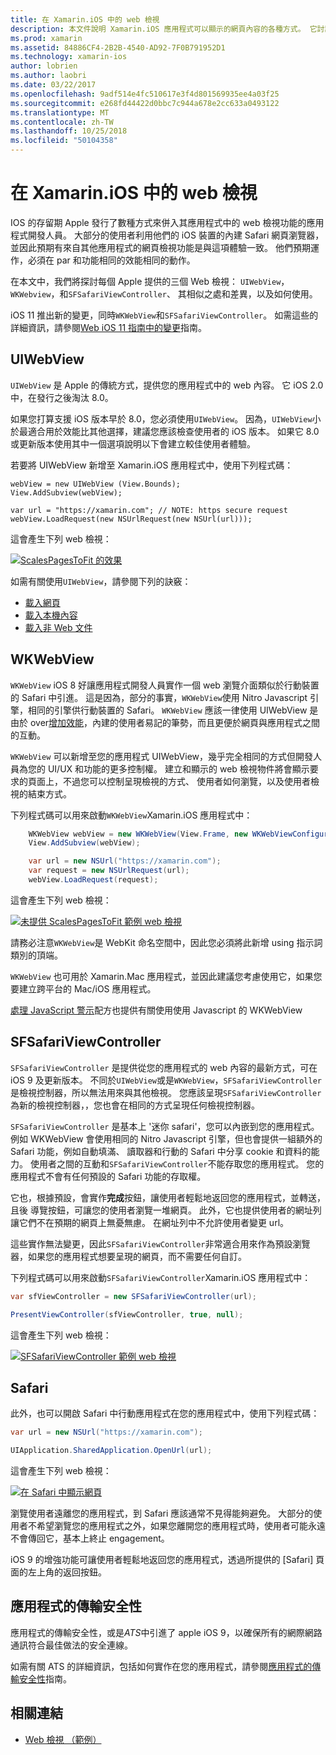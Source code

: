```yaml
---
title: 在 Xamarin.iOS 中的 web 檢視
description: 本文件說明 Xamarin.iOS 應用程式可以顯示的網頁內容的各種方式。 它討論 UIWebView、 WKWebView、 SFSafariViewController、 Safari 和應用程式的傳輸安全性。
ms.prod: xamarin
ms.assetid: 84886CF4-2B2B-4540-AD92-7F0B791952D1
ms.technology: xamarin-ios
author: lobrien
ms.author: laobri
ms.date: 03/22/2017
ms.openlocfilehash: 9adf514e4fc510617e3f4d801569935ee4a03f25
ms.sourcegitcommit: e268fd44422d0bbc7c944a678e2cc633a0493122
ms.translationtype: MT
ms.contentlocale: zh-TW
ms.lasthandoff: 10/25/2018
ms.locfileid: "50104358"
---
```

# <a name="web-views-in-xamarinios"></a>在 Xamarin.iOS 中的 web 檢視

IOS 的存留期 Apple 發行了數種方式來併入其應用程式中的 web 檢視功能的應用程式開發人員。 大部分的使用者利用他們的 iOS 裝置的內建 Safari 網頁瀏覽器，並因此預期有來自其他應用程式的網頁檢視功能是與這項體驗一致。 他們預期運作，必須在 par 和功能相同的效能相同的動作。

在本文中，我們將探討每個 Apple 提供的三個 Web 檢視： `UIWebView`， `WKWebview`，和`SFSafariViewController`、 其相似之處和差異，以及如何使用。 

iOS 11 推出新的變更，同時`WKWebView`和`SFSafariViewController`。 如需這些的詳細資訊，請參閱[Web iOS 11 指南中的變更](~/ios/platform/introduction-to-ios11/web.md)指南。

## <a name="uiwebview"></a>UIWebView

`UIWebView` 是 Apple 的傳統方式，提供您的應用程式中的 web 內容。 它 iOS 2.0 中，在發行之後淘汰 8.0。

如果您打算支援 iOS 版本早於 8.0，您必須使用`UIWebView`。 因為，`UIWebView`小於最適合用於效能比其他選擇，建議您應該檢查使用者的 iOS 版本。 如果它 8.0 或更新版本使用其中一個選項說明以下會建立較佳使用者體驗。
 
若要將 UIWebView 新增至 Xamarin.iOS 應用程式中，使用下列程式碼：
 
```
webView = new UIWebView (View.Bounds);
View.AddSubview(webView);

var url = "https://xamarin.com"; // NOTE: https secure request
webView.LoadRequest(new NSUrlRequest(new NSUrl(url)));
```

這會產生下列 web 檢視：

[![](uiwebview-images/webview.png "ScalesPagesToFit 的效果")](uiwebview-images/webview.png#lightbox)

如需有關使用`UIWebView`，請參閱下列的訣竅：


- [載入網頁](https://github.com/xamarin/recipes/tree/master/Recipes/ios/content_controls/web_view/load_a_web_page)
- [載入本機內容](https://github.com/xamarin/recipes/tree/master/Recipes/ios/content_controls/web_view/load_local_content)
- [載入非 Web 文件](https://github.com/xamarin/recipes/tree/master/Recipes/ios/content_controls/web_view/load_non-web_documents)

## <a name="wkwebview"></a>WKWebView

`WKWebView` iOS 8 好讓應用程式開發人員實作一個 web 瀏覽介面類似於行動裝置的 Safari 中引進。 這是因為，部分的事實，`WKWebView`使用 Nitro Javascript 引擎，相同的引擎供行動裝置的 Safari。 `WKWebView` 應該一律使用 UIWebView 是由於 over[增加效能](http://blog.initlabs.com/post/100113463211/wkwebview-vs-uiwebview)，內建的使用者易記的筆勢，而且更便於網頁與應用程式之間的互動。
  
`WKWebView` 可以新增至您的應用程式 UIWebView，幾乎完全相同的方式但開發人員為您的 UI/UX 和功能的更多控制權。 建立和顯示的 web 檢視物件將會顯示要求的頁面上，不過您可以控制呈現檢視的方式、 使用者如何瀏覽，以及使用者檢視的結束方式。  

下列程式碼可以用來啟動`WKWebView`Xamarin.iOS 應用程式中：

```csharp
    WKWebView webView = new WKWebView(View.Frame, new WKWebViewConfiguration());
    View.AddSubview(webView);

    var url = new NSUrl("https://xamarin.com");
    var request = new NSUrlRequest(url);
    webView.LoadRequest(request);
```

這會產生下列 web 檢視：

[![](uiwebview-images/wkwebview.png "未提供 ScalesPagesToFit 範例 web 檢視")](uiwebview-images/wkwebview.png#lightbox)

請務必注意`WKWebView`是 WebKit 命名空間中，因此您必須將此新增 using 指示詞類別的頂端。

`WKWebView` 也可用於 Xamarin.Mac 應用程式，並因此建議您考慮使用它，如果您要建立跨平台的 Mac/iOS 應用程式。

[處理 JavaScript 警示](https://github.com/xamarin/recipes/tree/master/Recipes/ios/content_controls/web_view/handle_javascript_alerts)配方也提供有關使用使用 Javascript 的 WKWebView

<a name="safariviewcontroller" />

## <a name="sfsafariviewcontroller"></a>SFSafariViewController
 
 `SFSafariViewController` 是提供從您的應用程式的 web 內容的最新方式，可在 iOS 9 及更新版本。 不同於`UIWebView`或是`WKWebView`，`SFSafariViewController`是檢視控制器，所以無法用來與其他檢視。 您應該呈現`SFSafariViewController`為新的檢視控制器，，您也會在相同的方式呈現任何檢視控制器。
 
 `SFSafariViewController` 是基本上 '迷你 safari'，您可以內嵌到您的應用程式。 例如 WKWebView 會使用相同的 Nitro Javascript 引擎，但也會提供一組額外的 Safari 功能，例如自動填滿、 讀取器和行動的 Safari 中分享 cookie 和資料的能力。 使用者之間的互動和`SFSafariViewController`不能存取您的應用程式。 您的應用程式不會有任何預設的 Safari 功能的存取權。
 
它也，根據預設，會實作**完成**按鈕，讓使用者輕鬆地返回您的應用程式，並轉送，且後 導覽按鈕，可讓您的使用者瀏覽一堆網頁。 此外，它也提供使用者的網址列讓它們不在預期的網頁上無憂無慮。 在網址列中不允許使用者變更 url。 

這些實作無法變更，因此`SFSafariViewController`非常適合用來作為預設瀏覽器，如果您的應用程式想要呈現的網頁，而不需要任何自訂。

下列程式碼可以用來啟動`SFSafariViewController`Xamarin.iOS 應用程式中：

```csharp
var sfViewController = new SFSafariViewController(url);

PresentViewController(sfViewController, true, null);
```

這會產生下列 web 檢視：

[![](uiwebview-images/sfsafariviewcontroller.png "SFSafariViewController 範例 web 檢視")](uiwebview-images/sfsafariviewcontroller.png#lightbox)

## <a name="safari"></a>Safari

此外，也可以開啟 Safari 中行動應用程式在您的應用程式中，使用下列程式碼：

```csharp
var url = new NSUrl("https://xamarin.com");

UIApplication.SharedApplication.OpenUrl(url);

```

這會產生下列 web 檢視：

[![](uiwebview-images/safari.png "在 Safari 中顯示網頁")](uiwebview-images/safari.png#lightbox)

瀏覽使用者遠離您的應用程式，到 Safari 應該通常不見得能夠避免。 大部分的使用者不希望瀏覽您的應用程式之外，如果您離開您的應用程式時，使用者可能永遠不會傳回它，基本上終止 engagement。

iOS 9 的增強功能可讓使用者輕鬆地返回您的應用程式，透過所提供的 [Safari] 頁面的左上角的返回按鈕。

## <a name="app-transport-security"></a>應用程式的傳輸安全性

應用程式的傳輸安全性，或是*ATS*中引進了 apple iOS 9，以確保所有的網際網路通訊符合最佳做法的安全連線。

如需有關 ATS 的詳細資訊，包括如何實作在您的應用程式，請參閱[應用程式的傳輸安全性](~/ios/app-fundamentals/ats.md)指南。

## <a name="related-links"></a>相關連結

- [Web 檢視 （範例）](https://developer.xamarin.com/samples/monotouch/WebView/)
